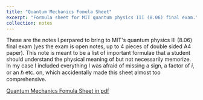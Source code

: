 ```yaml
---
title: "Quantum Mechanics Fomula Sheet"
excerpt: "Formula sheet for MIT quantum physics III (8.06) final exam."
collection: notes
---
```


These are the notes I perpared to bring to MIT's quantum physics III (8.06) final exam (yes the exam is open notes, up to 4 pieces of double sided A4 paper). This note is meant to be a list of important formulae that a student should understand the physical meaning of but not necessarily memorize. In my case I included everything I was afraid of missing a sign, a factor of $i$, or an $\hbar$ etc. on, which accidentally made this sheet almost too comprehensive. 

[Quantum Mechanics Fomula Sheet in pdf](https://github.com/arthurlin0722/arthurlin0722.github.io/blob/master/files/QM-formula-sheet.pdf) 

